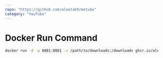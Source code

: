 ```yaml
---
repo: "https://github.com/alexta69/metube"
category: "YouTube"
---
```


# Docker Run Command

```bash
docker run -d -p 8081:8081 -v /path/to/downloads:/downloads ghcr.io/alexta69/metube:latest
```
